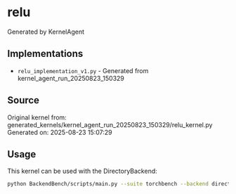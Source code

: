 # relu

Generated by KernelAgent

## Implementations

- `relu_implementation_v1.py` - Generated from kernel_agent_run_20250823_150329

## Source

Original kernel from: generated_kernels/kernel_agent_run_20250823_150329/relu_kernel.py
Generated on: 2025-08-23 15:07:29

## Usage

This kernel can be used with the DirectoryBackend:
```bash
python BackendBench/scripts/main.py --suite torchbench --backend directory --ops relu
```
